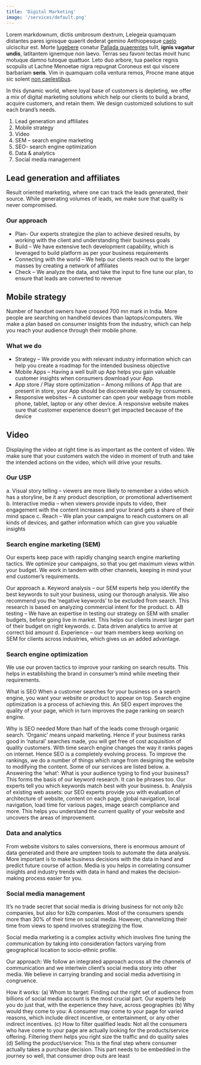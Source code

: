 ```yaml
---
title: 'Digital Marketing'
image: '/services/default.png'
---
```


Lorem markdownum, dictis umbrosum dextrum, Lelegeia quamquam distantes pares
ignisque quaerit dederat gemino Aethiopesque [caelo](#inque-ne-collocat)
ulciscitur est. Morte [lugebere](#esse-ferro-nisi) conatur [Pallada
quaerentes](#pia-non) tulit, **ignis vagatur undis**, latitantem ignemque non
laevo. Terras seu favoni tectas movit hunc motuque damno tutoque quattuor. Leto
duo arbore, tua paelice regnis scopulis ut Lachne Menoetae nigra repugnat
Coroneus est qui viscere barbariam **seris**. Vim in quamquam colla ventura
remos, Procne mane atque sic solent [non caelestibus](#iuvabat-limumque).

In this dynamic world, where loyal base of customers is depleting, we offer a mix of digital marketing solutions which help our clients to build a brand, acquire customers, and retain them. We design customized solutions to suit each brand’s needs.
1.	Lead generation and affiliates
2.	Mobile strategy
3.	Video
4.	SEM – search engine marketing
5.	SEO- search engine optimization
6.	Data & analytics
7.	Social media management

## Lead generation and affiliates
Result oriented marketing, where one can track the leads generated, their source. While generating volumes of leads, we make sure that quality is never compromised.

### Our approach
-	Plan- Our experts strategize the plan to achieve desired results, by working with the client and understanding their business goals
-	Build – We have extensive tech development capability, which is leveraged to build platform as per your business requirements
-	Connecting with the world – We help our clients reach out to the larger masses by creating a network of affiliates
-	Check – We analyze the data, and take the input to fine tune our plan, to ensure that leads are converted to revenue

## Mobile strategy
Number of handset owners have crossed 700 mn mark in India. More people are searching on handheld devices than laptops/computers. We make a plan based on consumer insights from the industry, which can help you reach your audience through their mobile phone.

### What we do
-	Strategy – We provide you with relevant industry information which can help you create a roadmap for the intended business objective
-	Mobile Apps – Having a well built up App helps you gain valuable customer insights when consumers download your App.
-	App store / Play store optimization – Among millions of App that are present in store, your App should be discoverable easily by consumers.
-	Responsive websites – A customer can open your webpage from mobile phone, tablet, laptop or any other device. A responsive website makes sure that customer experience doesn’t get impacted because of the device


## Video
Displaying the video at right time is as important as the content of video. We make sure that your customers watch the video in moment of truth and take the intended actions on the video, which will drive your results.

### Our USP
a.	Visual story telling – viewers are more likely to remember a video which has a storyline, be it any product description, or promotional advertisement
b.	Interactive media – when viewers provide inputs to video, their engagement with the content increases and your brand gets a share of their mind space
c.	Reach – We plan your campaigns to reach customers on all kinds of devices, and gather information which can give you valuable insights

### Search engine marketing (SEM)
Our experts keep pace with rapidly changing search engine marketing tactics. We optimize your campaigns, so that you get maximum views within your budget. We work in tandem with other channels, keeping in mind your end customer’s requirements.

Our approach
a.	Keyword analysis – our SEM experts help you identify the best keywords to suit your business, using our thorough analysis. We also recommend you the ‘negative keywords’ to be excluded from search. This research is based on analyzing commercial intent for the product.
b.	AB testing – We have an expertise in testing our strategy on SEM with smaller budgets, before going live in market. This helps our clients invest larger part of their budget on right keywords.
c.	Data driven analytics to arrive at correct bid amount
d.	Experience – our team members keep working on SEM for clients across industries, which gives us an added advantage.

### Search engine optimization
We use our proven tactics to improve your ranking on search results. This helps in establishing the brand in consumer’s mind while meeting their requirements.

What is SEO
When a customer searches for your business on a search engine, you want your website or product to appear on top. Search engine optimization is a process of achieving this. An SEO expert improves the quality of your page, which in turn improves the page ranking on search engine.


Why is SEO needed
More than half of the leads come through organic search. ‘Organic’ means unpaid marketing. Hence if your business ranks good in ‘natural’ searches made, you will get free of cost acquisition of quality customers.
With time search engine changes the way it ranks pages on internet. Hence SEO is a completely evolving process. To improve the rankings, we do a number of things which range from designing the website to modifying the content. Some of our services are listed below.
a.	Answering the ‘what’: What is your audience typing to find your business? This forms the basis of our keyword research. It can be phrases too. Our experts tell you which keywords match best with your business.
b.	Analysis of existing web assets: our SEO experts provide you with evaluation of architecture of website, content on each page, global navigation, local navigation, load time for various pages, image search compliance and more. This helps you understand the current quality of your website and uncovers the areas of improvement.  

### Data and analytics

From website visitors to sales conversions, there is enormous amount of data generated and there are umpteen tools to automate the data analysis. 
More important is to make business decisions with the data in hand and predict future course of action. Media is you helps in correlating consumer insights and industry trends with data in hand and makes the decision-making process easier for you.

### Social media management

It’s no trade secret that social media is driving business for not only b2c companies, but also for b2b companies. Most of the consumers spends more than 30% of their time on social media. However, channelizing their time from views to spend involves strategizing the flow.

Social media marketing is a complex activity which involves fine tuning the communication by taking into consideration factors varying from geographical location to socio-ethnic profile. 

Our approach: We follow an integrated approach across all the channels of communication and we intertwin client’s social media story into other media. We believe in carrying branding and social media advertising in congruence.

How it works:
(a)	Whom to target: Finding out the right set of audience from billions of social media account is the most crucial part. Our experts help you do just that, with the experience they have, across geographies
(b)	Why would they come to you: A consumer may come to your page for varied reasons, which include direct incentive, or entertainment, or any other indirect incentives.
(c)	How to filter qualified leads: Not all the consumers who have come to your page are actually looking for the products/service offering. Filtering them helps you right size the traffic and do quality sales
(d)	Selling the product/service: This is the final step where consumer actually takes a purchase decision. This part needs to be embedded in the journey so well, that consumer drop outs are least
